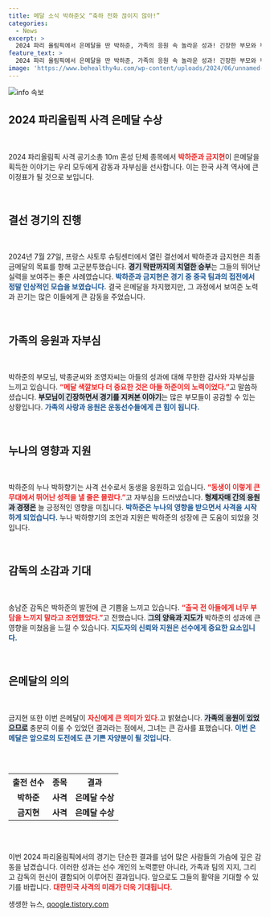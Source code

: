 ```yaml
---
title: 메달 소식 박하준父 “축하 전화 끊이지 않아!”
categories:
  - News
excerpt: >
  2024 파리 올림픽에서 은메달을 딴 박하준, 가족의 응원 속 놀라운 성과! 긴장한 부모와 누나의 진심 어린 메시지가 감동을 더한다. 동생의 성공이 가져온 축하의 전화가 끊이지 않는 집안의 뒷이야기!
feature_text: >
  2024 파리 올림픽에서 은메달을 딴 박하준, 가족의 응원 속 놀라운 성과! 긴장한 부모와 누나의 진심 어린 메시지가 감동을 더한다. 동생의 성공이 가져온 축하의 전화가 끊이지 않는 집안의 뒷이야기!
image: 'https://www.behealthy4u.com/wp-content/uploads/2024/06/unnamed-file.png'
---
```


<p><img src="https://www.behealthy4u.com/wp-content/uploads/2024/06/unnamed-file.png" alt="info 속보" /></p>

<h2 data-ke-size="size26">2024 파리올림픽 사격 은메달 수상</h2>

<p data-ke-size="size16">&nbsp;</p>

<p>2024 파리올림픽 사격 공기소총 10m 혼성 단체 종목에서 <b><span style="color: #ee2323;">박하준과 금지현</span></b>이 은메달을 획득한 이야기는 우리 모두에게 감동과 자부심을 선사합니다. 이는 한국 사격 역사에 큰 이정표가 될 것으로 보입니다. </p>

<p data-ke-size="size16">&nbsp;</p>

<h2 data-ke-size="size26">결선 경기의 진행</h2>

<p data-ke-size="size16">&nbsp;</p>

<p>2024년 7월 27일, 프랑스 샤토루 슈팅센터에서 열린 결선에서 박하준과 금지현은 최종 금메달의 목표를 향해 고군분투했습니다. <b><span style="background-color: #21538527;">경기 막판까지의 치열한 승부</span></b>는 그들의 뛰어난 실력을 보여주는 좋은 사례였습니다. <b><span style="color: #1a5490;">박하준과 금지현은 경기 중 중국 팀과의 접전에서 정말 인상적인 모습을 보였습니다.</span></b> 결국 은메달을 차지했지만, 그 과정에서 보여준 노력과 끈기는 많은 이들에게 큰 감동을 주었습니다.</p>

<p data-ke-size="size16">&nbsp;</p>

<h2 data-ke-size="size26">가족의 응원과 자부심</h2>

<p data-ke-size="size16">&nbsp;</p>

<p>박하준의 부모님, 박종균씨와 조영자씨는 아들의 성과에 대해 무한한 감사와 자부심을 느끼고 있습니다. <b><span style="color: #ee2323;">“메달 색깔보다 더 중요한 것은 아들 하준이의 노력이었다.”</span></b>고 말씀하셨습니다. <b><span style="background-color: #21538527;">부모님이 긴장하면서 경기를 지켜본 이야기</span></b>는 많은 부모들이 공감할 수 있는 상황입니다. <b><span style="color: #1a5490;">가족의 사랑과 응원은 운동선수들에게 큰 힘이 됩니다.</span></b> </p>

<p data-ke-size="size16">&nbsp;</p>

<h2 data-ke-size="size26">누나의 영향과 지원</h2>

<p data-ke-size="size16">&nbsp;</p>

<p>박하준의 누나 박하향기는 사격 선수로서 동생을 응원하고 있습니다. <b><span style="color: #ee2323;">“동생이 이렇게 큰 무대에서 뛰어난 성적을 낼 줄은 몰랐다.”</span></b>고 자부심을 드러냈습니다. <b><span style="background-color: #21538527;">형제자매 간의 응원과 경쟁은</span></b> 늘 긍정적인 영향을 미칩니다. <b><span style="color: #1a5490;">박하준은 누나의 영향을 받으면서 사격을 시작하게 되었습니다.</span></b> 누나 박하향기의 조언과 지원은 박하준의 성장에 큰 도움이 되었을 것입니다.</p>

<p data-ke-size="size16">&nbsp;</p>

<h2 data-ke-size="size26">감독의 소감과 기대</h2>

<p data-ke-size="size16">&nbsp;</p>

<p>송남준 감독은 박하준의 발전에 큰 기쁨을 느끼고 있습니다. <b><span style="color: #ee2323;">“출국 전 아들에게 너무 부담을 느끼지 말라고 조언했었다.”</span></b>고 전했습니다. <b><span style="background-color: #21538527;">그의 양육과 지도가</span></b> 박하준의 성과에 큰 영향을 미쳤음을 느낄 수 있습니다. <b><span style="color: #1a5490;">지도자의 신뢰와 지원은 선수에게 중요한 요소입니다.</span></b> </p>

<p data-ke-size="size16">&nbsp;</p>

<h2 data-ke-size="size26">은메달의 의의</h2>

<p data-ke-size="size16">&nbsp;</p>

<p>금지현 또한 이번 은메달이 <b><span style="color: #ee2323;">자신에게 큰 의미가 있다.</span></b>고 밝혔습니다. <b><span style="background-color: #21538527;">가족의 응원이 있었으므로</span></b> 충분히 이룰 수 있었던 결과라는 점에서, 그녀는 큰 감사를 표했습니다. <b><span style="color: #1a5490;">이번 은메달은 앞으로의 도전에도 큰 기쁜 자양분이 될 것입니다.</span></b> </p>

<p data-ke-size="size16">&nbsp;</p>

<div style="overflow-x:auto;">
<table>
  <tr>
    <th><b>출전 선수</b></th>
    <th><b>종목</b></th>
    <th><b>결과</b></th>
  </tr>
  <tr>
    <td style="text-align: center; height: 17px;"><b>박하준</b></td>
    <td style="text-align: center; height: 17px;"><b>사격</b></td>
    <td style="text-align: center; height: 17px;"><b>은메달 수상</b></td>
  </tr>
  <tr>
    <td style="text-align: center; height: 17px;"><b>금지현</b></td>
    <td style="text-align: center; height: 17px;"><b>사격</b></td>
    <td style="text-align: center; height: 17px;"><b>은메달 수상</b></td>
  </tr>
</table>
</div>

<p data-ke-size="size16">&nbsp;</p>

<p>이번 2024 파리올림픽에서의 경기는 단순한 결과를 넘어 많은 사람들의 가슴에 깊은 감동을 남겼습니다. 이러한 성과는 선수 개인의 노력뿐만 아니라, 가족과 팀의 지지, 그리고 감독의 헌신이 결합되어 이루어진 결과입니다. 앞으로도 그들의 활약을 기대할 수 있기를 바랍니다. <span style="color: #ee2323;"><b>대한민국 사격의 미래가 더욱 기대됩니다.</b></span></p>
생생한 뉴스, <a href="https://qoogle.tistory.com" rel="dofollow">qoogle.tistory.com</a>


